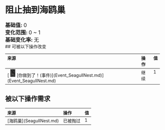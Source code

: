 # 阻止抽到海鸥巢  
  
<div style="font-size:1.2em"><b>基础值: </b> 0 </div>  
<div style="font-size:1.2em"><b>变化范围: </b> 0 ~ 1 </div>  
<div style="font-size:1.2em"><b>基础变化率: </b> 无 </div>  
## 可被以下操作改变  
<style>
        .table3018 th,td{
            text-align:left;
            vertical-align:top;
        }
        </style><table class="table table-bordered table3018" data-toggle="table"  ><thead style=""><tr ><th  style=""  >来源</th><th  style=""  >操作</th><th  style=""  data-sortable="true"  >值</th></tr></thead><tr ><td  style=""  >[<div style="width:25px;display:inline-block;text-align:center"><img decoding="async" src="../wiki/Sprite/SeagullNest.png" href="a.md" style="max-width:25px;max-height:25px;"></div>[你做到了！(事件)](Event_SeagullNest.md)](Event_SeagullNest.md)</td><td  style=""  >继续</td><td  style=""  >1</td></tr></tbody></table>  
  
## 被以下操作需求  
<style>
        .table8117 th,td{
            text-align:left;
            vertical-align:top;
        }
        </style><table class="table table-bordered table8117" data-toggle="table"  ><thead style=""><tr ><th  style=""  >来源</th><th  style=""  >操作</th><th  style=""  data-sortable="true"  >值</th></tr></thead><tr ><td  style=""  >[海鸥巢](SeagullNest.md)</td><td  style=""  >已被掏过</td><td  style=""  >1</td></tr></tbody></table>  
  


<script>document.title="阻止抽到海鸥巢 - 卡牌生存百科 Card Survival Wiki";</script>